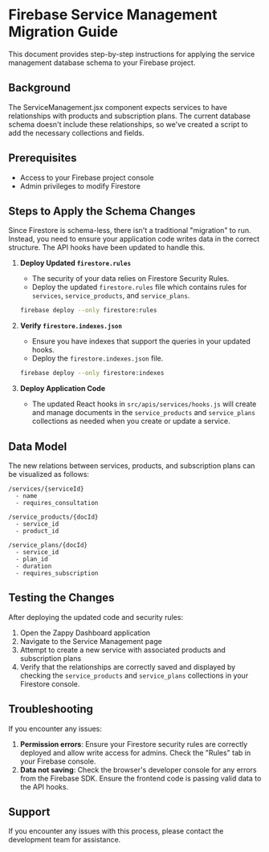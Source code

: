 # Firebase Service Management Migration Guide

This document provides step-by-step instructions for applying the service management database schema to your Firebase project.

## Background

The ServiceManagement.jsx component expects services to have relationships with products and subscription plans. The current database schema doesn't include these relationships, so we've created a script to add the necessary collections and fields.

## Prerequisites

- Access to your Firebase project console
- Admin privileges to modify Firestore

## Steps to Apply the Schema Changes

Since Firestore is schema-less, there isn't a traditional "migration" to run. Instead, you need to ensure your application code writes data in the correct structure. The API hooks have been updated to handle this.

1. **Deploy Updated `firestore.rules`**
   - The security of your data relies on Firestore Security Rules.
   - Deploy the updated `firestore.rules` file which contains rules for `services`, `service_products`, and `service_plans`.
   ```bash
   firebase deploy --only firestore:rules
   ```

2. **Verify `firestore.indexes.json`**
   - Ensure you have indexes that support the queries in your updated hooks.
   - Deploy the `firestore.indexes.json` file.
   ```bash
   firebase deploy --only firestore:indexes
   ```

3. **Deploy Application Code**
   - The updated React hooks in `src/apis/services/hooks.js` will create and manage documents in the `service_products` and `service_plans` collections as needed when you create or update a service.

## Data Model

The new relations between services, products, and subscription plans can be visualized as follows:

```
/services/{serviceId}
  - name
  - requires_consultation
  
/service_products/{docId}
  - service_id
  - product_id
  
/service_plans/{docId}
  - service_id
  - plan_id
  - duration
  - requires_subscription
```

## Testing the Changes

After deploying the updated code and security rules:

1. Open the Zappy Dashboard application
2. Navigate to the Service Management page
3. Attempt to create a new service with associated products and subscription plans
4. Verify that the relationships are correctly saved and displayed by checking the `service_products` and `service_plans` collections in your Firestore console.

## Troubleshooting

If you encounter any issues:

1. **Permission errors**: Ensure your Firestore security rules are correctly deployed and allow write access for admins. Check the "Rules" tab in your Firebase console.
2. **Data not saving**: Check the browser's developer console for any errors from the Firebase SDK. Ensure the frontend code is passing valid data to the API hooks.

## Support

If you encounter any issues with this process, please contact the development team for assistance.
